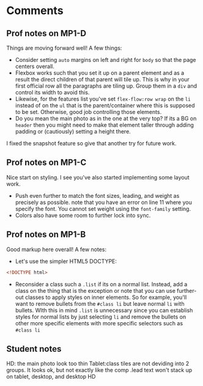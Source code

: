 # Comments

## Prof notes on MP1-D

Things are moving forward well! A few things:

* Consider setting `auto` margins on left and right for `body` so that the page centers overall.
* Flexbox works such that you set it up on a parent element and as a result the direct children of that parent will tile up. This is why in your first official row all the paragraphs are tiling up. Group them in a `div` and control its width to avoid this.
* Likewise, for the features list you've set `flex-flow:row wrap` on the `li` instead of on the `ul` that is the parent/container where this is supposed to be set. Otherwise, good job controlling those elements. 
* Do you mean the main photo as in the one at the very top? If its a BG on `header` then you might need to make that element taller through adding padding or (cautiously) setting a height there.


I fixed the snapshot feature so give that another try for future work.

## Prof notes on MP1-C

Nice start on styling. I see you've also started implementing some layout work.

* Push even further to match the font sizes, leading, and weight as precisely as possible. note that you have an error on line 11 where you specify the font. You cannot set weight using the `font-family` setting. 
* Colors also have some room to further lock into sync. 

## Prof notes on MP1-B

Good markup here overall! A few notes:

* Let's use the simpler HTML5 DOCTYPE:

```html
<!DOCTYPE html>
```

* Reconsider a class such a `.list` if its on a normal list. Instead, add a class on the thing that is the exception or note that you can use further-out classes to apply styles on inner elements. So for example, you'll want to remove bullets from the `#class li` but leave normal `li` with bullets. WIth this in mind `.list` is unnecessary since you can establish styles for normal lists by just selecting `li` and remove the bullets on other more specific elements with more specific selectors such as `#class li`




## Student notes
HD: the main photo look too thin
Tablet:class tiles are not deviding into 2 groups. It looks ok, but not exactly like the comp
.lead text won't stack up on tablet, desktop, and desktop HD